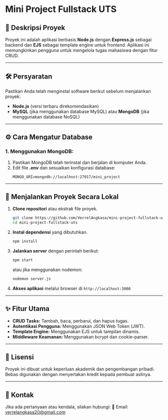 # Mini Project Fullstack UTS

## 📌 Deskripsi Proyek
Proyek ini adalah aplikasi berbasis **Node.js** dengan **Express.js** sebagai backend dan **EJS** sebagai template engine untuk frontend. Aplikasi ini memungkinkan pengguna untuk mengelola tugas mahasiswa dengan fitur CRUD.

---

## 🛠️ Persyaratan
Pastikan Anda telah menginstal software berikut sebelum menjalankan proyek:
- **Node.js** (versi terbaru direkomendasikan)
- **MySQL** (jika menggunakan database MySQL) atau **MongoDB** (jika menggunakan database NoSQL)

---

## ⚙️ Cara Mengatur Database

### **1. Menggunakan MongoDB:**
1. Pastikan MongoDB telah terinstal dan berjalan di komputer Anda.
2. Edit file **.env** dan sesuaikan konfigurasi database:
   ```env
   MONGO_URI=mongodb://localhost:27017/mini_project
   ```

---

## 🚀 Menjalankan Proyek Secara Lokal

1. **Clone repositori** atau ekstrak file proyek.
   ```sh
   git clone https://github.com/VerrelAngkasa/mini-project-fullstack-uts.git
   cd mini-project-fullstack-uts
   ```
2. **Instal dependensi** yang dibutuhkan.
   ```sh
   npm install
   ```
3. **Jalankan server** dengan perintah berikut:
   ```sh
   npm start
   ```
   atau jika menggunakan nodemon:
   ```sh
   nodemon server.js
   ```
4. **Akses aplikasi** melalui browser di `http://localhost:3000`

---

## ✨ Fitur Utama
- **CRUD Tasks:** Tambah, baca, perbarui, dan hapus tugas.
- **Autentikasi Pengguna:** Menggunakan JSON Web Token (JWT).
- **Template Engine:** Menggunakan EJS untuk tampilan dinamis.
- **Middleware Keamanan:** Menggunakan bcrypt dan cookie-parser.

---

## 📝 Lisensi
Proyek ini dibuat untuk keperluan akademik dan pengembangan pribadi. Bebas digunakan dengan menyertakan kredit kepada pembuat aslinya.

---

## 📩 Kontak
Jika ada pertanyaan atau kendala, silakan hubungi:
📧 Email: verrelangkasa20@gmail.com

